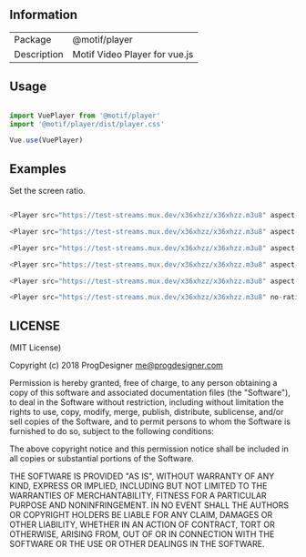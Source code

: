 ## Information

<table>
<tr>
<td>Package</td><td>@motif/player</td>
</tr>
<tr>
<td>Description</td>
<td>Motif Video Player for vue.js</td>
</tr>
</table>

## Usage

```javascript

import VuePlayer from '@motif/player'
import '@motif/player/dist/player.css'

Vue.use(VuePlayer)

```

## Examples

Set the screen ratio.

```javascript

<Player src="https://test-streams.mux.dev/x36xhzz/x36xhzz.m3u8" aspect-ratio="16:9"></Player>

<Player src="https://test-streams.mux.dev/x36xhzz/x36xhzz.m3u8" aspect-ratio="9:16"></Player>

<Player src="https://test-streams.mux.dev/x36xhzz/x36xhzz.m3u8" aspect-ratio="4:3"></Player>

<Player src="https://test-streams.mux.dev/x36xhzz/x36xhzz.m3u8" aspect-ratio="3:4"></Player>

<Player src="https://test-streams.mux.dev/x36xhzz/x36xhzz.m3u8" aspect-ratio="1"></Player>

<Player src="https://test-streams.mux.dev/x36xhzz/x36xhzz.m3u8" no-ratio></Player>

```

## LICENSE

(MIT License)

Copyright (c) 2018 ProgDesigner <me@progdesigner.com>

Permission is hereby granted, free of charge, to any person obtaining
a copy of this software and associated documentation files (the
"Software"), to deal in the Software without restriction, including
without limitation the rights to use, copy, modify, merge, publish,
distribute, sublicense, and/or sell copies of the Software, and to
permit persons to whom the Software is furnished to do so, subject to
the following conditions:

The above copyright notice and this permission notice shall be
included in all copies or substantial portions of the Software.

THE SOFTWARE IS PROVIDED "AS IS", WITHOUT WARRANTY OF ANY KIND,
EXPRESS OR IMPLIED, INCLUDING BUT NOT LIMITED TO THE WARRANTIES OF
MERCHANTABILITY, FITNESS FOR A PARTICULAR PURPOSE AND
NONINFRINGEMENT. IN NO EVENT SHALL THE AUTHORS OR COPYRIGHT HOLDERS BE
LIABLE FOR ANY CLAIM, DAMAGES OR OTHER LIABILITY, WHETHER IN AN ACTION
OF CONTRACT, TORT OR OTHERWISE, ARISING FROM, OUT OF OR IN CONNECTION
WITH THE SOFTWARE OR THE USE OR OTHER DEALINGS IN THE SOFTWARE.
